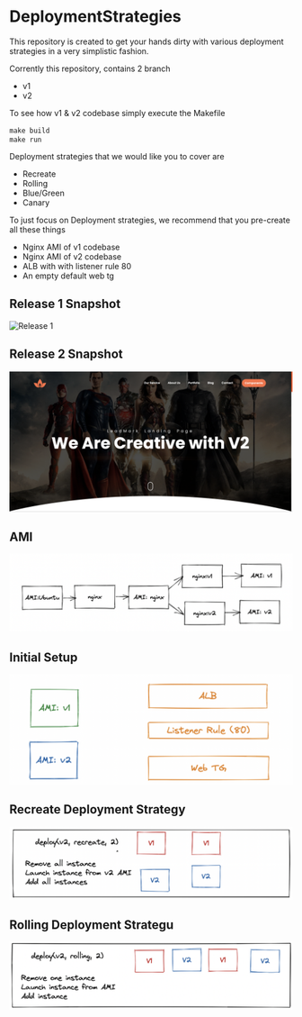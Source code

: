 # DeploymentStrategies

This repository is created to get your hands dirty with various deployment strategies in a very simplistic fashion.

Corrently this repository, contains 2 branch
* v1
* v2

To see how v1 & v2 codebase simply execute the Makefile
```
make build
make run
```

Deployment strategies that we would like you to cover are
* Recreate
* Rolling
* Blue/Green
* Canary

To just focus on Deployment strategies, we recommend that you pre-create all these things
* Nginx AMI of v1 codebase
* Nginx AMI of v2 codebase
* ALB with with listener rule 80
* An empty default web tg

## Release 1 Snapshot
![Release 1](releasev1.png )

## Release 2 Snapshot
![Release 2](releasev2.png )

## AMI
![AMI's](ami.png "AMI")

## Initial Setup
![Initial setup](initial_setup.png "Initial Setup")

## Recreate Deployment Strategy
![Recreate deployment](recreate.png "Recreate deployment")

## Rolling Deployment Strategu
![Rolling Deployment](rolling.png "Rolling Deployment")

